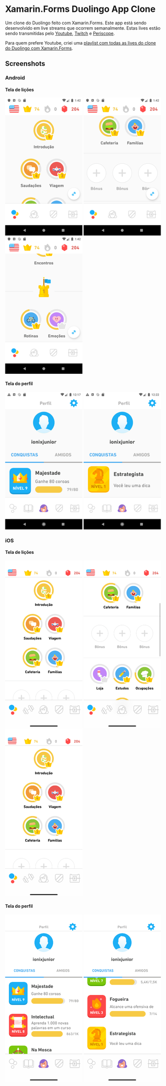 # Xamarin.Forms Duolingo App Clone

Um clone do Duolingo feito com Xamarin.Forms. Este app está sendo desenvolvido em live streams que ocorrem semanalmente. Estas lives estão sendo transmitidas pelo [Youtube](https://www.youtube.com/channel/UCD_Cgiqajwi-u-n3lYvp8Ig), [Twitch](https://www.twitch.tv/ionixjunior) e [Periscope](https://www.periscope.tv/ionixjunior).

Para quem prefere Youtube, criei uma [playlist com todas as lives do clone do Duolingo com Xamarin.Forms](https://www.youtube.com/playlist?list=PL6M6J_6V_um9tuXHl-Tq-T1qmiuxu3AM9).

## Screenshots

### Android

#### Tela de lições
<kbd><img width="250" src="art/android_lessons_1.png" /></kbd>
<kbd><img width="250" src="art/android_lessons_2.png" /></kbd>
<kbd><img width="250" src="art/android_lessons_3.png" /></kbd>

#### Tela do perfil
<kbd><img width="250" src="art/android_profile_1.png" /></kbd>
<kbd><img width="250" src="art/android_profile_2.png" /></kbd>

### iOS

#### Tela de lições
<kbd><img width="250" src="art/ios_lessons_1.png" /></kbd>
<kbd><img width="250" src="art/ios_lessons_2.png" /></kbd>
<kbd><img width="250" src="art/ios_lessons_1.png" /></kbd>

#### Tela do perfil
<kbd><img width="250" src="art/ios_profile_1.png" /></kbd>
<kbd><img width="250" src="art/ios_profile_2.png" /></kbd>